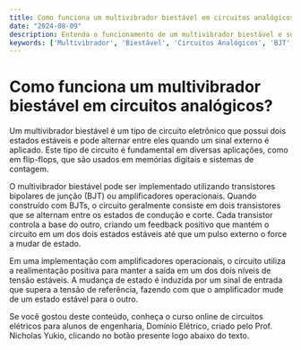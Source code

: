 ```yaml
---
title: Como funciona um multivibrador biestável em circuitos analógicos?
date: "2024-08-09"
description: Entenda o funcionamento de um multivibrador biestável e sua aplicação em circuitos analógicos.
keywords: ['Multivibrador', 'Biestável', 'Circuitos Analógicos', 'BJT', 'Operacional']
---
```


# Como funciona um multivibrador biestável em circuitos analógicos?

Um multivibrador biestável é um tipo de circuito eletrônico que possui dois estados estáveis e pode alternar entre eles quando um sinal externo é aplicado. Este tipo de circuito é fundamental em diversas aplicações, como em flip-flops, que são usados em memórias digitais e sistemas de contagem.

O multivibrador biestável pode ser implementado utilizando transistores bipolares de junção (BJT) ou amplificadores operacionais. Quando construído com BJTs, o circuito geralmente consiste em dois transistores que se alternam entre os estados de condução e corte. Cada transistor controla a base do outro, criando um feedback positivo que mantém o circuito em um dos dois estados estáveis até que um pulso externo o force a mudar de estado.

Em uma implementação com amplificadores operacionais, o circuito utiliza a realimentação positiva para manter a saída em um dos dois níveis de tensão estáveis. A mudança de estado é induzida por um sinal de entrada que supera a tensão de referência, fazendo com que o amplificador mude de um estado estável para o outro.

Se você gostou deste conteúdo, conheça o curso online de circuitos elétricos para alunos de engenharia, Domínio Elétrico, criado pelo Prof. Nicholas Yukio, clicando no botão presente logo abaixo do texto.